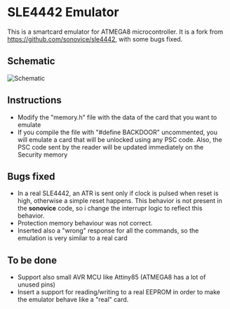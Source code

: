 # SLE4442 Emulator
This is a smartcard emulator for ATMEGA8 microcontroller. It is a fork from https://github.com/sonovice/sle4442, with some bugs fixed.

## Schematic
![Schematic](https://i.imgur.com/YaTSVsc.png)

## Instructions
- Modify the "memory.h" file with the data of the card that you want to emulate
- If you compile the file with "#define BACKDOOR" uncommented, you will emulate a card that will be unlocked using any PSC code. Also, the PSC code sent by the reader will be updated immediately on the Security memory

## Bugs fixed
- In a real SLE4442, an ATR is sent only if clock is pulsed when reset is high, otherwise a simple reset happens. This behavior is not present in the **sonovice** code, so i change the interrupr logic to reflect this behavior.
- Protection memory behaviour was not correct.
- Inserted also a "wrong" response for all the commands, so the emulation is very similar to a real card 

## To be done
- Support also small AVR MCU like Attiny85 (ATMEGA8 has a lot of unused pins)
- Insert a support for reading/writing to a real EEPROM in order to make the emulator behave like a "real" card.
